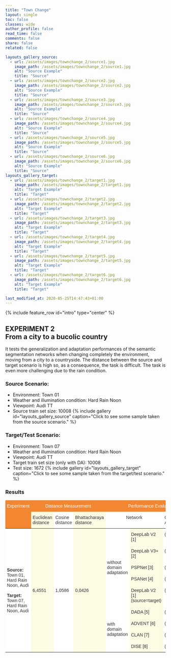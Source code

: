 ```yaml
---
title: "Town Change"
layout: single
toc: false
classes: wide
author_profile: false
read_time: false
comments: false
share: false
related: false

layouts_gallery_source:
  - url: /assets/images/townchange_2/source1.jpg
    image_path: /assets/images/townchange_2/source1.jpg
    alt: "Source Example"
    title: "Source"
  - url: /assets/images/townchange_2/source2.jpg
    image_path: /assets/images/townchange_2/source2.jpg
    alt: "Source Example"
    title: "Source"
  - url: /assets/images/townchange_2/source3.jpg
    image_path: /assets/images/townchange_2/source3.jpg
    alt: "Source Example"
    title: "Source"
  - url: /assets/images/townchange_2/source4.jpg
    image_path: /assets/images/townchange_2/source4.jpg
    alt: "Source Example"
    title: "Source"
  - url: /assets/images/townchange_2/source5.jpg
    image_path: /assets/images/townchange_2/source5.jpg
    alt: "Source Example"
    title: "Source"
  - url: /assets/images/townchange_2/source6.jpg
    image_path: /assets/images/townchange_2/source6.jpg
    alt: "Source Example"
    title: "Source"
layouts_gallery_target:
  - url: /assets/images/townchange_2/target1.jpg
    image_path: /assets/images/townchange_2/target1.jpg
    alt: "Target Example"
    title: "Target"
  - url: /assets/images/townchange_2/target2.jpg
    image_path: /assets/images/townchange_2/target2.jpg
    alt: "Target Example"
    title: "Target"
  - url: /assets/images/townchange_2/target3.jpg
    image_path: /assets/images/townchange_2/target3.jpg
    alt: "Target Example"
    title: "Target"
  - url: /assets/images/townchange_2/target4.jpg
    image_path: /assets/images/townchange_2/target4.jpg
    alt: "Target Example"
    title: "Target"
  - url: /assets/images/townchange_2/target5.jpg
    image_path: /assets/images/townchange_2/target5.jpg
    alt: "Target Example"
    title: "Target"
  - url: /assets/images/townchange_2/target6.jpg
    image_path: /assets/images/townchange_2/target6.jpg
    alt: "Target Example"
    title: "Target"

last_modified_at: 2020-05-25T14:47:43+01:00
---
```

{% include feature_row id="intro" type="center" %}

## EXPERIMENT 2<br>From a city to a bucolic country
It tests the generalization and adaptation performances of the semantic segmentation networks when changing completely the environment, 
moving from a city to a countryside. The distance between the source and target scenario is high so, as a consequence, the task is difficult. 
The task is even more challenging due to the rain condition.

### Source Scenario: 
- Environment: Town 01
- Weather and illumination condition: Hard Rain Noon
- Viewpoint: Audi TT
- Source train set size: 10008
{% include gallery id="layouts_gallery_source" caption="Click to see some sample taken from the source scenario." %}

### Target/Test Scenario:
- Environment: Town 07
- Weather and illumination condition: Hard Rain Noon
- Viewpoint: Audi TT
- Target train set size (only with DA): 10008
- Test size: 1672
{% include gallery id="layouts_gallery_target" caption="Click to see some sample taken from the target/test scenario." %}

### Results
<style type="text/css">
.tg  {border:none;border-collapse:collapse;border-color:#aaa;border-spacing:0;}
.tg td{background-color:#fff;border-color:#aaa;border-style:solid;border-width:0px;color:#333;
  font-family:Arial, sans-serif;font-size:14px;overflow:hidden;padding:10px 5px;word-break:normal;}
.tg th{background-color:#f38630;border-color:#aaa;border-style:solid;border-width:0px;color:#fff;
  font-family:Arial, sans-serif;font-size:14px;font-weight:normal;overflow:hidden;padding:10px 5px;word-break:normal;}
.tg .tg-lboi{border-color:inherit;text-align:left;vertical-align:middle}
.tg .tg-7d57{background-color:#FCFBE3;border-color:inherit;text-align:left;vertical-align:top}
.tg .tg-c3ow{border-color:inherit;text-align:center;vertical-align:top}
.tg .tg-0pky{border-color:inherit;text-align:left;vertical-align:top}
.tg .tg-z9fv{background-color:#FCFBE3;border-color:inherit;text-align:left;vertical-align:middle}
.tg .tg-dg7a{background-color:#FCFBE3;text-align:left;vertical-align:top}
.tg .tg-0lax{text-align:left;vertical-align:top}
</style>
<table class="tg">
<thead>
  <tr>
    <th class="tg-c3ow" rowspan="2">Experiment </th>
    <th class="tg-c3ow" colspan="3">Distance Measurement</th>
    <th class="tg-c3ow" colspan="4">Performance Evaluation</th>
  </tr>
  <tr>
    <td class="tg-7d57">Euclidean<br>distance</td>
    <td class="tg-0pky">Cosine<br>distance</td>
    <td class="tg-7d57">Bhattacharaya<br>distance</td>
    <td class="tg-c3ow" colspan="2">Network</td>
    <td class="tg-0pky">Code Available</td>
    <td class="tg-7d57">mIoU (%)</td>
  </tr>
</thead>
<tbody>
  <tr>
    <td class="tg-lboi" rowspan="9"><span style="font-weight:bold">Source:</span><br>Town 01, Hard Rain Noon, Audi<br><br><span style="font-weight:bold">Target:</span><br>Town 07, Hard Rain Noon, Audi</td>
    <td class="tg-z9fv" rowspan="9">6,4551</td>
    <td class="tg-lboi" rowspan="9">1,0586</td>
    <td class="tg-z9fv" rowspan="9">0,0426</td>
    <td class="tg-lboi" rowspan="5">without<br>domain<br>adaptation </td>
    <td class="tg-7d57">DeepLab V2 [1]</td>
    <td class="tg-0pky">(soon)</td>
    <td class="tg-7d57">21,65</td>
  </tr>
  <tr>
    <td class="tg-7d57">DeepLab V3+ [2]</td>
    <td class="tg-0pky">(soon)</td>
    <td class="tg-7d57">14,27</td>
  </tr>
  <tr>
    <td class="tg-7d57">PSPNet [3]</td>
    <td class="tg-0pky">(soon)</td>
    <td class="tg-7d57">14,64</td>
  </tr>
  <tr>
    <td class="tg-7d57">PSANet [4]</td>
    <td class="tg-0pky">(soon)</td>
    <td class="tg-7d57">15,52</td>
  </tr>
  <tr>
    <td class="tg-dg7a">DeepLab V2 [1]<br>(source=target)</td>
    <td class="tg-0lax">(soon)</td>
    <td class="tg-dg7a">78,02</td>
  </tr>
  <tr>
    <td class="tg-lboi" rowspan="4">with<br>domain<br>adaptation</td>
    <td class="tg-7d57">DADA [5]</td>
    <td class="tg-0pky">(soon)</td>
    <td class="tg-7d57">36,48</td>
  </tr>
  <tr>
    <td class="tg-7d57">ADVENT [6]</td>
    <td class="tg-0pky">(soon)</td>
    <td class="tg-7d57">39,30</td>
  </tr>
  <tr>
    <td class="tg-7d57">CLAN [7]</td>
    <td class="tg-0pky">(soon)</td>
    <td class="tg-7d57">41,18</td>
  </tr>
  <tr>
    <td class="tg-7d57">DISE [8]</td>
    <td class="tg-0pky">(soon)</td>
    <td class="tg-7d57">46,71</td>
  </tr>
</tbody>
</table>